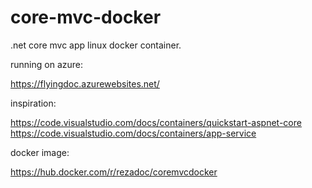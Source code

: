 # core-mvc-docker
.net core mvc app linux docker container.

running on azure: 

https://flyingdoc.azurewebsites.net/

inspiration:

https://code.visualstudio.com/docs/containers/quickstart-aspnet-core
https://code.visualstudio.com/docs/containers/app-service

docker image:

https://hub.docker.com/r/rezadoc/coremvcdocker
